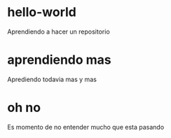 # hello-world
Aprendiendo a hacer un repositorio

# aprendiendo mas
Aprediendo todavia mas y mas

# oh no
Es momento de no entender mucho que esta pasando
